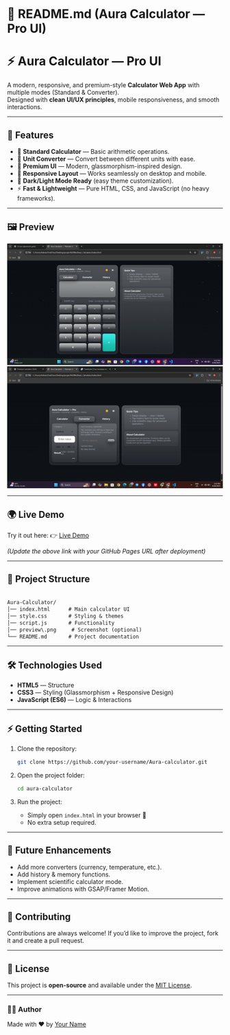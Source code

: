 
# 📘 README.md (Aura Calculator — Pro UI)

# ⚡ Aura Calculator — Pro UI

A modern, responsive, and premium-style **Calculator Web App** with multiple modes (Standard & Converter).  
Designed with **clean UI/UX principles**, mobile responsiveness, and smooth interactions.

---

## 🚀 Features

- 🔢 **Standard Calculator** — Basic arithmetic operations.  
- 🔄 **Unit Converter** — Convert between different units with ease.  
- 🎨 **Premium UI** — Modern, glassmorphism-inspired design.  
- 📱 **Responsive Layout** — Works seamlessly on desktop and mobile.  
- 🌙 **Dark/Light Mode Ready** (easy theme customization).  
- ⚡ **Fast & Lightweight** — Pure HTML, CSS, and JavaScript (no heavy frameworks).  

---

## 🖼️ Preview

![Aura Calculator Screenshot](preview1.png)  
![Aura Calculator Screenshot](preview2.png) 

---

## 🌍 Live Demo

Try it out here: 👉 [Live Demo](https://nitesh-shaw-098.github.io/Aura-Calculator/)  

*(Update the above link with your GitHub Pages URL after deployment)*  

---

## 📂 Project Structure

```

Aura-Calculator/
│── index.html      # Main calculator UI
│── style.css       # Styling & themes
│── script.js       # Functionality
│── preview\.png     # Screenshot (optional)
└── README.md       # Project documentation

````

---

## 🛠️ Technologies Used

- **HTML5** — Structure  
- **CSS3** — Styling (Glassmorphism + Responsive Design)  
- **JavaScript (ES6)** — Logic & Interactions  

---

## ⚡ Getting Started

1. Clone the repository:

   ```bash
   git clone https://github.com/your-username/Aura-calculator.git

2. Open the project folder:

   ```bash
   cd aura-calculator
   ```

3. Run the project:

   * Simply open `index.html` in your browser 🚀
   * No extra setup required.

---

## 🌟 Future Enhancements

* Add more converters (currency, temperature, etc.).
* Add history & memory functions.
* Implement scientific calculator mode.
* Improve animations with GSAP/Framer Motion.

---

## 🤝 Contributing

Contributions are always welcome!
If you’d like to improve the project, fork it and create a pull request.

---

## 📜 License

This project is **open-source** and available under the [MIT License](LICENSE).

---

### 👨‍💻 Author

Made with ❤️ by [Your Name](https://github.com/nitesh-shaw-098)

```

